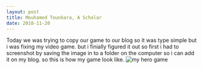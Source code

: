 ```yaml
---
layout: post
title: Mouhamed Tounkara, A Scholar 
date: 2018-11-20
---
```

 Today we was trying to copy our game to our blog so it was type simple but i was fixing my video game. but i finially figured it out so first i had to screenshot by saving the image in to a folder on the computer so i can add it on my blog. so this is how my game look like.
 ![my hero game](/link/to/your/image.png)

